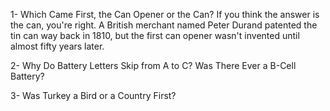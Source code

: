 1- Which Came First, the Can Opener or the Can?
If you think the answer is the can, you're right. A British merchant named Peter Durand patented the tin can way back in 1810, but the first can opener wasn't invented until almost fifty years later.

2- Why Do Battery Letters Skip from A to C? Was There Ever a B-Cell Battery?

3- Was Turkey a Bird or a Country First?
